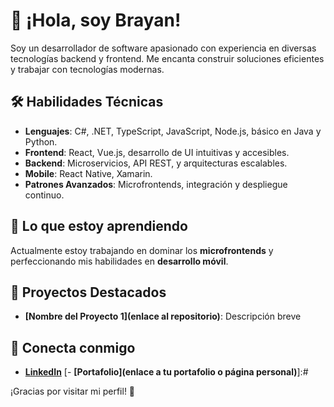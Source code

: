 # 👋 ¡Hola, soy Brayan!

Soy un desarrollador de software apasionado con experiencia en diversas tecnologías backend y frontend. Me encanta construir soluciones eficientes y trabajar con tecnologías modernas.

## 🛠️ Habilidades Técnicas

- **Lenguajes**: C#, .NET, TypeScript, JavaScript, Node.js, básico en Java y Python.
- **Frontend**: React, Vue.js, desarrollo de UI intuitivas y accesibles.
- **Backend**: Microservicios, API REST, y arquitecturas escalables.
- **Mobile**: React Native, Xamarin.
- **Patrones Avanzados**: Microfrontends, integración y despliegue continuo.

## 📌 Lo que estoy aprendiendo
Actualmente estoy trabajando en dominar los **microfrontends** y perfeccionando mis habilidades en **desarrollo móvil**.

## 🌟 Proyectos Destacados

- **[Nombre del Proyecto 1](enlace al repositorio)**: Descripción breve 

## 🤝 Conecta conmigo
- **[LinkedIn](https://www.linkedin.com/in/brayan-alexis-angulo-rodriguez-6a86471a2/)**
[- **[Portafolio](enlace a tu portafolio o página personal)**]:#

¡Gracias por visitar mi perfil! 🚀
